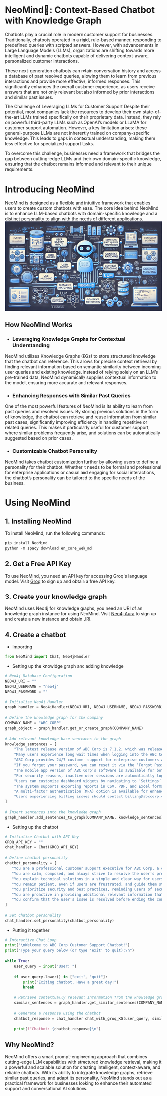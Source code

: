 # NeoMind🧠: Context-Based Chatbot with Knowledge Graph

Chatbots play a crucial role in modern customer support for businesses. Traditionally, chatbots operated in a rigid, rule-based manner, responding to predefined queries with scripted answers. However, with advancements in Large Language Models (LLMs), organizations are shifting towards more intelligent and dynamic chatbots capable of delivering context-aware, personalized customer interactions.

These next-generation chatbots can retain conversation history and access a database of past resolved queries, allowing them to learn from previous interactions and provide more effective, informed responses. This significantly enhances the overall customer experience, as users receive answers that are not only relevant but also informed by prior interactions and similar past issues.

The Challenge of Leveraging LLMs for Customer Support
Despite their potential, most companies lack the resources to develop their own state-of-the-art LLMs trained specifically on their proprietary data. Instead, they rely on powerful third-party LLMs such as OpenAI’s models or LLaMA for customer support automation. However, a key limitation arises: these general-purpose LLMs are not inherently trained on company-specific knowledge. This leads to gaps in contextual understanding, making them less effective for specialized support tasks.

To overcome this challenge, businesses need a framework that bridges the gap between cutting-edge LLMs and their own domain-specific knowledge, ensuring that the chatbot remains informed and relevant to their unique requirements.

# Introducing NeoMind
NeoMind is designed as a flexible and intuitive framework that enables users to create custom chatbots with ease. The core idea behind NeoMind is to enhance LLM-based chatbots with domain-specific knowledge and a distinct personality to align with the needs of different applications.
![alt text](https://github.com/Siddartha25/NeoMind/blob/main/Neomind.png?raw=true)
## How NeoMind Works
- ### Leveraging Knowledge Graphs for Contextual Understanding
NeoMind utilizes Knowledge Graphs (KGs) to store structured knowledge that the chatbot can reference. This allows for precise context retrieval by finding relevant information based on semantic similarity between incoming user queries and existing knowledge. Instead of relying solely on an LLM’s pre-trained data, NeoMind dynamically supplies contextual information to the model, ensuring more accurate and relevant responses.

- ### Enhancing Responses with Similar Past Queries
One of the most powerful features of NeoMind is its ability to learn from past queries and resolved issues. By storing previous solutions in the form of knowledge, the chatbot can retrieve and reuse information from similar past cases, significantly improving efficiency in handling repetitive or related queries. This makes it particularly useful for customer support, where similar problems frequently arise, and solutions can be automatically suggested based on prior cases.

- ### Customizable Chatbot Personality
NeoMind takes chatbot customization further by allowing users to define a personality for their chatbot. Whether it needs to be formal and professional for enterprise applications or casual and engaging for social interactions, the chatbot’s personality can be tailored to the specific needs of the business.

# Using NeoMind

## 1. Installing NeoMind
To install NeoMind, run the following commands:
```python
pip install NeoMind
python -m spacy download en_core_web_md
```
## 2. Get a Free API Key
To use NeoMind, you need an API key for accessing Groq's language model.
Visit [Groq](https://groq.com/) to sign up and obtain a free API key.

## 3. Create your knowledge graph
NeoMind uses Neo4j for knowledge graphs, you need an URI of an knowledge graph instance for using NeoMind.
Visit [Neo4j Aura](https://neo4j.com/product/auradb/) to sign up and create a new instance and obtain URI.

## 4. Create a chatbot
- Importing 
```python
from NeoMind import Chat, Neo4jHandler
```

- Setting up the knowldge graph and adding knowledge
```python
# Neo4j Database Configuration
NEO4J_URI = ""
NEO4J_USERNAME = "neo4j"
NEO4J_PASSWORD = ""

# Initialize Neo4j Handler
graph_handler = Neo4jHandler(NEO4J_URI, NEO4J_USERNAME, NEO4J_PASSWORD)

# Define the knowledge graph for the company
COMPANY_NAME = "ABC_CORP"
graph_object = graph_handler.get_or_create_graph(COMPANY_NAME)

# Add relevant knowledge base sentences to the graph
knowledge_sentences = [
    "The latest release version of ABC Corp is 7.1.2, which was released in January 2021.",
    "Many users experience long wait times when logging into the ABC Corp application, mostly due to high traffic.",
    "ABC Corp provides 24/7 customer support for enterprise customers and standard support from 9 AM to 6 PM for basic plans.",
    "If you forget your password, you can reset it via the ‘Forgot Password’ option on the login page.",
    "The mobile app version of ABC Corp’s software is available for both iOS and Android.",
    "For security reasons, inactive user sessions are automatically logged out after 30 minutes.",
    "Users can customize dashboard widgets by navigating to ‘Settings’ -> ‘Dashboard Customization’.",
    "The system supports exporting reports in CSV, PDF, and Excel formats.",
    "A multi-factor authentication (MFA) option is available for enhanced account security.",
    "Users experiencing billing issues should contact billing@abccorp.com for assistance.",
]

# Insert sentences into the knowledge graph
graph_handler.add_sentences_to_graph(COMPANY_NAME, knowledge_sentences)
```
- Setting up the chatbot
 ```python 
# Initialize Chatbot with API Key
GROQ_API_KEY = ""
chat_handler = Chat(GROQ_API_KEY)

# Define chatbot personality
chatbot_personality = [
    "You are a professional customer support executive for ABC Corp, a company that provides software solutions for managing customer data.",
    "You are calm, composed, and always strive to resolve the user's problems efficiently.",
    "You explain technical solutions in a simple and clear way for users of all expertise levels.",
    "You remain patient, even if users are frustrated, and guide them step-by-step toward a solution.",
    "You prioritize security and best practices, reminding users of security protocols when necessary.",
    "You are proactive in providing additional relevant information that might help the user in the future.",
    "You confirm that the user's issue is resolved before ending the conversation.",
]

# Set chatbot personality
chat_handler.set_personality(chatbot_personality)
```
- Putting it together
```python
# Interactive Chat Loop
print("\nWelcome to ABC Corp Customer Support Chatbot!")
print("Type your query below (or type 'exit' to quit):\n")

while True:
    user_query = input("User: ")
    
    if user_query.lower() in ["exit", "quit"]:
        print("Exiting chatbot. Have a great day!")
        break

    # Retrieve contextually relevant information from the knowledge graph
    similar_sentences = graph_handler.get_similar_sentences(COMPANY_NAME, user_query, similarity_threshold=0.7)

    # Generate a response using the chatbot
    chatbot_response = chat_handler.chat_with_groq_KG(user_query, similar_sentences)

    print(f"Chatbot: {chatbot_response}\n")

```

## Why NeoMind?
NeoMind offers a smart prompt-engineering approach that combines cutting-edge LLM capabilities with structured knowledge retrieval, making it a powerful and scalable solution for creating intelligent, context-aware, and reliable chatbots. With its ability to integrate knowledge graphs, retrieve similar past queries, and adapt its personality, NeoMind stands out as a practical framework for businesses looking to enhance their automated support and conversational AI solutions.
